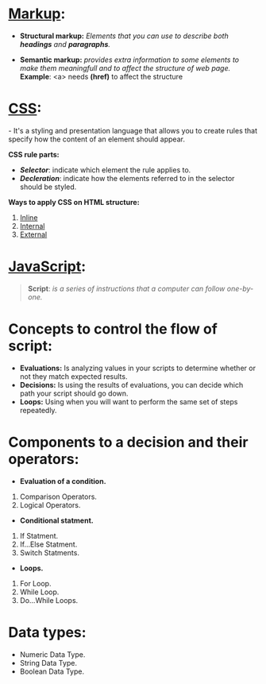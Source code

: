 # [Markup](https://techterms.com/definition/markup_language#:~:text=A%20markup%20language%20is%20a,popular%20are%20HTML%20and%20XML.):

* **Structural markup:** _Elements that you can use to
describe both **headings** and **paragraphs**._

* **Semantic markup:** _provides extra information to some elements to make them meaningfull and to affect the structure of web page._ **Example**: \<a> needs **(href)** to affect the structure

# [CSS](https://en.wikipedia.org/wiki/CSS):

\- It's a styling and presentation language that allows you to create rules that specify how the content of an element should appear.

**CSS rule parts:**
* ***Selector***: indicate which element the rule applies to.
* ***Decleration***: indicate how the elements referred to in the selector should be styled.

**Ways to apply CSS on HTML structure:**
1. [Inline](https://www.codecademy.com/articles/html-inline-styles)
2. [Internal](https://www.bitdegree.org/learn/internal-css)
3. [External](https://www.javatpoint.com/external-css)

# [JavaScript](https://en.wikipedia.org/wiki/JavaScript):

 > **Script**: *is a series of instructions that a computer can follow one-by-one.*


# Concepts to control the flow of script:

* **Evaluations:** Is analyzing values in your scripts to determine whether or not they match expected results.
* **Decisions:** Is using the results of evaluations, you can decide which path your script should go down.
* **Loops:**  Using when you will want to perform the same set of steps repeatedly.

# Components to a decision and their operators:

* **Evaluation of a condition.**
1. Comparison Operators.
2. Logical Operators.

* **Conditional statment.** 
1. If Statment.
2. If...Else Statment.
3. Switch Statments.

* **Loops.**
1. For Loop.
2. While Loop.
3. Do...While Loops.


# Data types:

* Numeric Data Type.
* String Data Type.
* Boolean Data Type.







